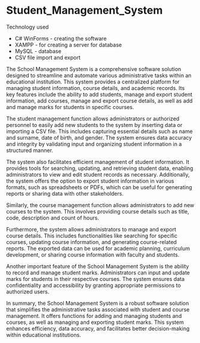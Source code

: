 # Student_Management_System
Technology used
- C# WinForms - creating the software
- XAMPP - for creating a server for database
- MySQL - database 
- CSV file import and export

The School Management System is a comprehensive software solution designed to streamline and automate various administrative tasks within an educational institution. This system provides a centralized platform for managing student information, course details, and academic records. Its key features include the ability to add students, manage and export student information, add courses, manage and export course details, as well as add and manage marks for students in specific courses.

The student management function allows administrators or authorized personnel to easily add new students to the system by inserting data or importing a CSV file. This includes capturing essential details such as name and surname, date of birth, and gender. The system ensures data accuracy and integrity by validating input and organizing student information in a structured manner.

The system also facilitates efficient management of student information. It provides tools for searching, updating, and retrieving student data, enabling administrators to view and edit student records as necessary. Additionally, the system offers the option to export student information in various formats, such as spreadsheets or PDFs, which can be useful for generating reports or sharing data with other stakeholders.

Similarly, the course management function allows administrators to add new courses to the system. This involves providing course details such as title, code, description and count of hours.

Furthermore, the system allows administrators to manage and export course details. This includes functionalities like searching for specific courses, updating course information, and generating course-related reports. The exported data can be used for academic planning, curriculum development, or sharing course information with faculty and students.

Another important feature of the School Management System is the ability to record and manage student marks. Administrators can input and update marks for students in their respective courses. The system ensures data confidentiality and accessibility by granting appropriate permissions to authorized users.

In summary, the School Management System is a robust software solution that simplifies the administrative tasks associated with student and course management. It offers functions for adding and managing students and courses, as well as managing and exporting student marks. This system enhances efficiency, data accuracy, and facilitates better decision-making within educational institutions.
